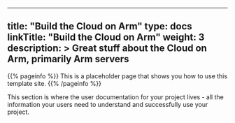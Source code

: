 
---
title: "Build the Cloud on Arm"
type: docs
linkTitle: "Build the Cloud on Arm"
weight: 3
description: >
    Great stuff about the Cloud on Arm, primarily Arm servers
---

{{% pageinfo %}}
This is a placeholder page that shows you how to use this template site.
{{% /pageinfo %}}


This section is where the user documentation for your project lives - all the information your users need to understand and successfully use your project. 

